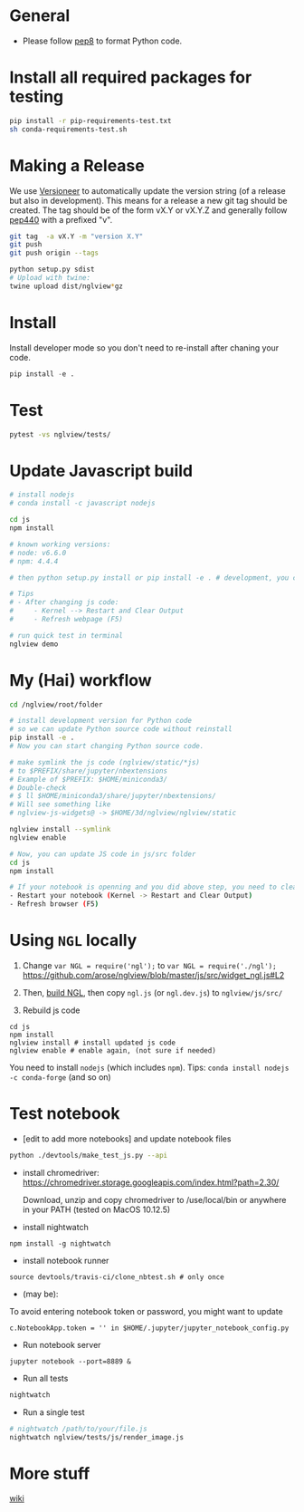 
General
=======

* Please follow [pep8](https://www.python.org/dev/peps/pep-0008/) to format Python code.

Install all required packages for testing
=========================================

```bash
pip install -r pip-requirements-test.txt
sh conda-requirements-test.sh
```

Making a Release
================

We use [Versioneer](https://github.com/warner/python-versioneer) to automatically update the version string (of a release but also in development). This means for a release a new git tag should be created. The tag should be of the form vX.Y or vX.Y.Z and generally follow [pep440](https://www.python.org/dev/peps/pep-0440/) with a prefixed "v".

```bash
git tag  -a vX.Y -m "version X.Y"
git push
git push origin --tags

python setup.py sdist
# Upload with twine:
twine upload dist/nglview*gz
```

Install
=======
Install developer mode so you don't need to  re-install after chaning your code.

```python
pip install -e .
```

Test
====

```bash
pytest -vs nglview/tests/
```

Update Javascript build
========================
```bash
# install nodejs
# conda install -c javascript nodejs

cd js
npm install

# known working versions:
# node: v6.6.0
# npm: 4.4.4

# then python setup.py install or pip install -e . # development, you can edit the source code without re-installing

# Tips
# - After changing js code:
#     - Kernel --> Restart and Clear Output
#     - Refresh webpage (F5)

# run quick test in terminal
nglview demo
```

My (Hai) workflow
=================
```bash
cd /nglview/root/folder

# install development version for Python code
# so we can update Python source code without reinstall
pip install -e .
# Now you can start changing Python source code.

# make symlink the js code (nglview/static/*js)
# to $PREFIX/share/jupyter/nbextensions
# Example of $PREFIX: $HOME/miniconda3/
# Double-check
# $ ll $HOME/miniconda3/share/jupyter/nbextensions/
# Will see something like 
# nglview-js-widgets@ -> $HOME/3d/nglview/nglview/static

nglview install --symlink
nglview enable

# Now, you can update JS code in js/src folder
cd js
npm install

# If your notebook is openning and you did above step, you need to clear the web cache via two steps
- Restart your notebook (Kernel -> Restart and Clear Output)
- Refresh browser (F5)
```

Using `NGL` locally
===================

1. Change 
`var NGL = require('ngl');` to `var NGL = require('./ngl');`
https://github.com/arose/nglview/blob/master/js/src/widget_ngl.js#L2

2. Then, [build NGL](https://github.com/arose/ngl/blob/master/DEVELOPMENT.md#building), then copy `ngl.js` (or `ngl.dev.js`) to `nglview/js/src/`

3. Rebuild js code
```
cd js
npm install
nglview install # install updated js code
nglview enable # enable again, (not sure if needed)
```

You need to install `nodejs` (which includes `npm`).
Tips: `conda install nodejs -c conda-forge` (and so on)

Test notebook
=============

- [edit to add more notebooks] and update notebook files
```bash
python ./devtools/make_test_js.py --api
```

- install chromedriver: https://chromedriver.storage.googleapis.com/index.html?path=2.30/

    Download, unzip and copy chromedriver to /use/local/bin or anywhere in your PATH
    (tested on MacOS 10.12.5)

- install nightwatch

```
npm install -g nightwatch
```

- install notebook runner

```
source devtools/travis-ci/clone_nbtest.sh # only once
```

- (may be): 

To avoid entering notebook token or password, you might want to update

    c.NotebookApp.token = '' in $HOME/.jupyter/jupyter_notebook_config.py

- Run notebook server

```
jupyter notebook --port=8889 &
```

- Run all tests
```bash
nightwatch
```

- Run a single test
```bash
# nightwatch /path/to/your/file.js
nightwatch nglview/tests/js/render_image.js
```


More stuff
==========

[wiki](https://github.com/arose/nglview/wiki)
